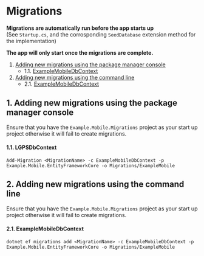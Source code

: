 # Migrations

**Migrations are automatically run before the app starts up**  
(See `Startup.cs`, and the corrosponding `SeedDatabase` extension method for the implementation)

**The app will only start once the migrations are complete.**

1. [Adding new migrations using the package manager console](Addingnewmigrationsusingthepackagemanagerconsole)
    * 1.1. [ExampleMobileDbContext](#ExampleMobileDbContext-package-manager)
2. [Adding new migrations using the command line](#Addingnewmigrationsusingthecommandline)
    * 2.1. [ExampleMobileDbContext](#ExampleMobileDbContext-cli)

##  1. <a name='Addingnewmigrationsusingthepackagemanagerconsole'></a>Adding new migrations using the package manager console
Ensure that you have the `Example.Mobile.Migrations` project as your start up project otherwise it will fail to create migrations.
####  1.1. <a name='ExampleMobileDbContext-package-manager'></a>LGPSDbContext

```
Add-Migration <MigrationName> -c ExampleMobileDbContext -p Example.Mobile.EntityFrameworkCore -o Migrations/ExampleMobile
```
##  2. <a name='Addingnewmigrationsusingthecommandline'></a>Adding new migrations using the command line
Ensure that you have the `Example.Mobile.Migrations` project as your start up project otherwise it will fail to create migrations.

####  2.1. <a name='ExampleMobileDbContext-cli'></a>ExampleMobileDbContext

```
dotnet ef migrations add <MigrationName> -c ExampleMobileDbContext -p Example.Mobile.EntityFrameworkCore -o Migrations/ExampleMobile
```